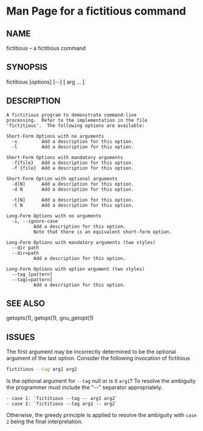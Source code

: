 # Man Page for a fictitious command

## NAME
  fictitious – a fictitious command

## SYNOPSIS
  fictitious [options] [--] [ arg ... ]

## DESCRIPTION

  ```plain text
  A fictitious program to demonstrate command-line
  processing.  Refer to the implementation in the file
  'fictitious'.  The following options are available:

  Short-Form Options with no arguments
    -x         Add a description for this option.
    -l         Add a description for this option.

  Short-Form Options with mandatory arguments
    -f{file}   Add a description for this option.
    -f {file}  Add a description for this option.

  Short-Form Option with optional arguments
    -d[N]      Add a description for this option.
    -d N       Add a description for this option.

    -t[N]      Add a description for this option.
    -t N       Add a description for this option.

  Long-Form Options with no arguments
    -i, --ignore-case
            Add a description for this option.
            Note that there is an equivalent short-form option.

  Long-Form Options with mandatory arguments (two styles)
    --dir path
    --dir=path
            Add a description for this option.

  Long-Form Options with option argument (two styles)
    --tag [pattern]
    --tag[=pattern]
            Add a description for this option.
  ```

## SEE ALSO
  getopts(1), getopt(1), gnu_getopt(1)

## ISSUES
  The first argument may be incorrectly determined to be the optional argument of the last option. Consider the following invocation of fictitious

  ```bash
  fictitious --tag arg1 arg2
  ```

  Is the optional argument for `--tag` null or is it `arg1`?  To resolve the ambiguity the programmer must include the "--" separator appropriately.

    - case 1: `fictitious --tag -- arg1 arg2`
    - case 2: `fictitious --tag arg1 -- arg2`

  Otherwise, the greedy principle is applied to resolve the ambiguity with `case 2` being the final interpretation. 

